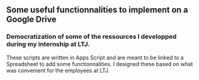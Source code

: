 ## Some useful functionnalities to implement on a Google Drive

### Democratization of some of the ressources I  developped during my internship at LTJ.

These scripts are written in Apps Script and are meant to be linked to a Spreadsheet to add some functionnalities.
I designed these based on what was convenient for the employees at LTJ.
